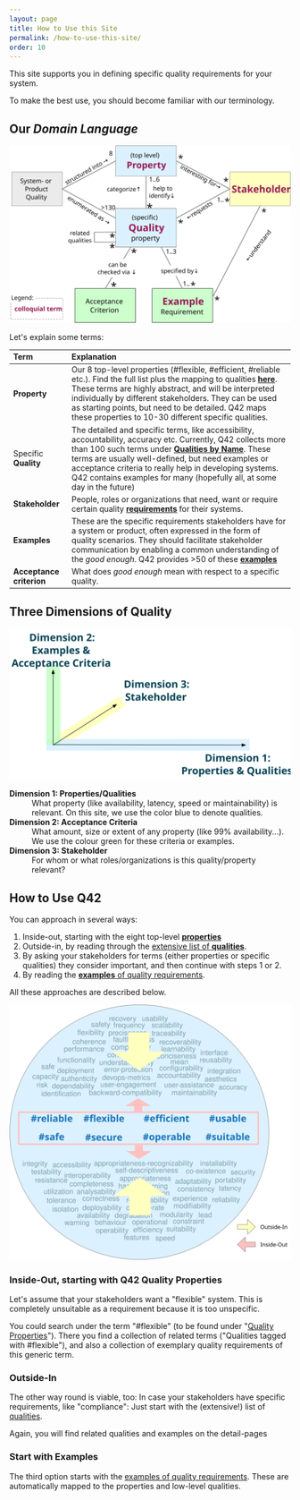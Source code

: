```yaml
---
layout: page
title: How to Use this Site
permalink: /how-to-use-this-site/
order: 10
---
```



This site supports you in defining specific quality requirements for your system.

To make the best use, you should become familiar with our terminology.

## Our _Domain Language_

![Q42 explanatory **model**](/images/articles/metamodel/q42-metamodel.svg)

Let's explain some terms:


| Term | Explanation          |
| :--- | :--- |
| **Property**| Our 8 top-level properties (#flexible, #efficient, #reliable etc.). Find the full list plus the mapping to qualities [**here**](/properties). These terms are highly abstract, and will be interpreted individually by different stakeholders. They can be used as starting points, but need to be detailed. Q42 maps these properties to 10-30 different specific qualities. |
| Specific **Quality**| The detailed and specific terms, like  accessibility, accountability, accuracy etc. Currently, Q42 collects more than 100 such terms under [**Qualities by Name**](/qualities). These terms are usually well-defined, but need examples or acceptance criteria  to really help in developing systems. Q42 contains examples for many (hopefully all, at some day in the future) |
| **Stakeholder** | People, roles or organizations that need, want or require certain quality [**requirements**](/requirements/) for their systems. |
| **Examples**  | These are the specific requirements stakeholders have for a system or product, often expressed in the form of quality scenarios. They should facilitate stakeholder communication by enabling a common understanding of the _good enough_. Q42 provides >50 of these [**examples**](/requirements/) |
| **Acceptance criterion**  | What does _good enough_ mean with respect to a specific quality. |

## Three Dimensions of Quality

![3 Dimensions of Quality](/images/articles/metamodel/terms-3-dimensions.svg )

<dl>
  <dt><strong>Dimension 1: Properties/Qualities</strong></dt>
  <dd>What property (like availability, latency, speed or maintainability) is relevant. On this site, we use the color blue to denote qualities.</dd>
  <dt><strong>Dimension 2: Acceptance Criteria</strong></dt>
  <dd>What amount, size or extent of any property (like 99% availability...). We use the colour green for these criteria or examples.</dd>
  <dt><strong>Dimension 3: Stakeholder</strong></dt>
  <dd>For whom or what roles/organizations is this quality/property relevant?</dd>
</dl>



## How to Use Q42

You can approach in several ways:

1. Inside-out, starting with the eight top-level [**properties**](/properties) 
2. Outside-in, by reading through the [extensive list of **qualities**](/qualities/).
3. By asking your stakeholders for terms (either properties or specific qualities) they consider important, and then continue with steps 1 or 2.
4. By reading the [**examples** of quality requirements](/requirements).


All these approaches are described below.

![inside-out vs outside-in graphic](/images/how2use/how-to-use-this-site.svg)

### Inside-Out, starting with Q42 Quality Properties
Let's assume that your stakeholders want a "flexible" system. 
This is completely unsuitable as a requirement because it is too unspecific. 

You could search under the term "#flexible" (to be found under "[Quality Properties](/properties/)").
There you find a collection of related terms ("Qualities tagged with #flexible"), and also a collection of exemplary quality requirements of this generic term.


### Outside-In
The other way round is viable, too:
In case your stakeholders have specific requirements, like "compliance":
Just start with the (extensive!) list of [qualities](/qualities/).

Again, you will find related qualities and examples on the detail-pages

### Start with Examples

The third option starts with the [examples of quality requirements](/requirements).
These are automatically mapped to the properties and low-level qualities.
